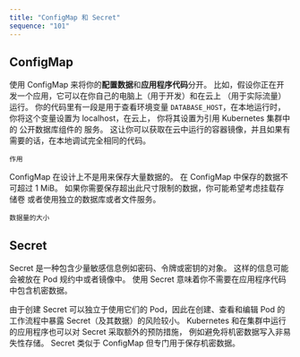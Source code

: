 ```yaml
---
title: "ConfigMap 和 Secret"
sequence: "101"
---
```


## ConfigMap

使用 ConfigMap 来将你的**配置数据**和**应用程序代码**分开。
比如，假设你正在开发一个应用，它可以在你自己的电脑上（用于开发）和在云上 （用于实际流量）运行。
你的代码里有一段是用于查看环境变量 `DATABASE_HOST`，在本地运行时，你将这个变量设置为 localhost，在云上，
你将其设置为引用 Kubernetes 集群中的 公开数据库组件的 服务。
这让你可以获取在云中运行的容器镜像，并且如果有需要的话，在本地调试完全相同的代码。

```text
作用
```

ConfigMap 在设计上不是用来保存大量数据的。
在 ConfigMap 中保存的数据不可超过 1 MiB。
如果你需要保存超出此尺寸限制的数据，你可能希望考虑挂载存储卷 或者使用独立的数据库或者文件服务。

```text
数据量的大小
```



## Secret

Secret 是一种包含少量敏感信息例如密码、令牌或密钥的对象。
这样的信息可能会被放在 Pod 规约中或者镜像中。
使用 Secret 意味着你不需要在应用程序代码中包含机密数据。

由于创建 Secret 可以独立于使用它们的 Pod，因此在创建、查看和编辑 Pod 的工作流程中暴露 Secret（及其数据）的风险较小。
Kubernetes 和在集群中运行的应用程序也可以对 Secret 采取额外的预防措施， 例如避免将机密数据写入非易失性存储。
Secret 类似于 ConfigMap 但专门用于保存机密数据。

